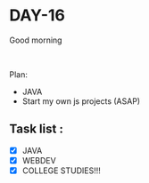 # DAY-16
Good morning

<br>

Plan: 
 - JAVA
 - Start my own js projects (ASAP)

## Task list :
- [x] JAVA 
- [x] WEBDEV 
- [x] COLLEGE STUDIES!!!
